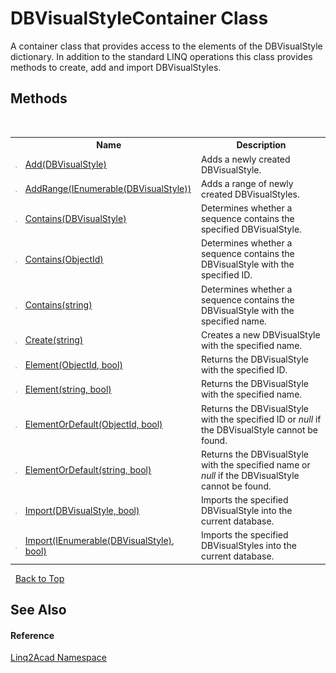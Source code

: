 # DBVisualStyleContainer Class
 

A container class that provides access to the elements of the DBVisualStyle dictionary. In addition to the standard LINQ operations this class provides methods to create, add and import DBVisualStyles.


## Methods
&nbsp;<table><tr><th></th><th>Name</th><th>Description</th></tr><tr><td>![Public method](media/pubmethod.gif "Public method")</td><td><a href="M_Linq2Acad_DBVisualStyleContainer_Add.md">Add(DBVisualStyle)</a></td><td>
Adds a newly created DBVisualStyle.
&nbsp;</tr><tr><td>![Public method](media/pubmethod.gif "Public method")</td><td><a href="M_Linq2Acad_DBVisualStyleContainer_AddRange.md">AddRange(IEnumerable(DBVisualStyle))</a></td><td>
Adds a range of newly created DBVisualStyles.
&nbsp;</tr><tr><td>![Public method](media/pubmethod.gif "Public method")</td><td><a href="M_Linq2Acad_DBVisualStyleContainer_Contains_1.md">Contains(DBVisualStyle)</a></td><td>
Determines whether a sequence contains the specified DBVisualStyle.
&nbsp;</tr><tr><td>![Public method](media/pubmethod.gif "Public method")</td><td><a href="M_Linq2Acad_DBVisualStyleContainer_Contains.md">Contains(ObjectId)</a></td><td>
Determines whether a sequence contains the DBVisualStyle with the specified ID.
&nbsp;</tr><tr><td>![Public method](media/pubmethod.gif "Public method")</td><td><a href="M_Linq2Acad_DBVisualStyleContainer_Contains_2.md">Contains(string)</a></td><td>
Determines whether a sequence contains the DBVisualStyle with the specified name.
&nbsp;</tr><tr><td>![Public method](media/pubmethod.gif "Public method")</td><td><a href="M_Linq2Acad_DBVisualStyleContainer_Create.md">Create(string)</a></td><td>
Creates a new DBVisualStyle with the specified name.
&nbsp;</tr><tr><td>![Public method](media/pubmethod.gif "Public method")</td><td><a href="M_Linq2Acad_DBVisualStyleContainer_Element.md">Element(ObjectId, bool)</a></td><td>
Returns the DBVisualStyle with the specified ID.
&nbsp;</tr><tr><td>![Public method](media/pubmethod.gif "Public method")</td><td><a href="M_Linq2Acad_DBVisualStyleContainer_Element_1.md">Element(string, bool)</a></td><td>
Returns the DBVisualStyle with the specified name.
&nbsp;</tr><tr><td>![Public method](media/pubmethod.gif "Public method")</td><td><a href="M_Linq2Acad_DBVisualStyleContainer_ElementOrDefault.md">ElementOrDefault(ObjectId, bool)</a></td><td>
Returns the DBVisualStyle with the specified ID or <i>null</i> if the DBVisualStyle cannot be found.
&nbsp;</tr><tr><td>![Public method](media/pubmethod.gif "Public method")</td><td><a href="M_Linq2Acad_DBVisualStyleContainer_ElementOrDefault_1.md">ElementOrDefault(string, bool)</a></td><td>
Returns the DBVisualStyle with the specified name or <i>null</i> if the DBVisualStyle cannot be found.
&nbsp;</tr><tr><td>![Public method](media/pubmethod.gif "Public method")</td><td><a href="M_Linq2Acad_DBVisualStyleContainer_Import_1.md">Import(DBVisualStyle, bool)</a></td><td>
Imports the specified DBVisualStyle into the current database.
&nbsp;</tr><tr><td>![Public method](media/pubmethod.gif "Public method")</td><td><a href="M_Linq2Acad_DBVisualStyleContainer_Import.md">Import(IEnumerable(DBVisualStyle), bool)</a></td><td>
Imports the specified DBVisualStyles into the current database.
&nbsp;</tr></table>&nbsp;
<a href="#dbvisualstylecontainer-class">Back to Top</a>

## See Also


#### Reference
<a href="N_Linq2Acad.md">Linq2Acad Namespace</a><br />
